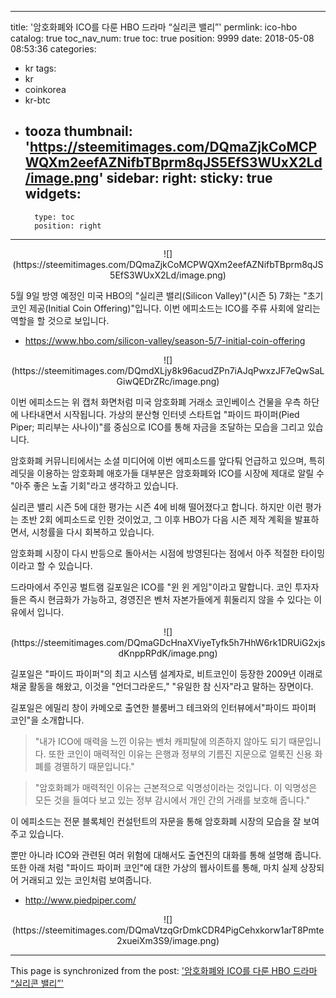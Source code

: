 
---
title: '암호화폐와 ICO를 다룬 HBO 드라마 “실리콘 밸리”'
permlink: ico-hbo
catalog: true
toc_nav_num: true
toc: true
position: 9999
date: 2018-05-08 08:53:36
categories:
- kr
tags:
- kr
- coinkorea
- kr-btc
- tooza
thumbnail: 'https://steemitimages.com/DQmaZjkCoMCPWQXm2eefAZNifbTBprm8qJS5EfS3WUxX2Ld/image.png'
sidebar:
    right:
        sticky: true
widgets:
    -
        type: toc
        position: right
---


<center>
![](https://steemitimages.com/DQmaZjkCoMCPWQXm2eefAZNifbTBprm8qJS5EfS3WUxX2Ld/image.png)
</center>

5월 9일 방영 예정인 미국 HBO의  "실리콘 밸리(Silicon Valley)"(시즌 5) 7화는 "초기 코인 제공(Initial Coin Offering)"입니다. 이번 에피소드는 ICO를 주류 사회에 알리는 역할을 할 것으로 보입니다. 

- https://www.hbo.com/silicon-valley/season-5/7-initial-coin-offering

<center>
![](https://steemitimages.com/DQmdXLjy8k96acudZPn7iAJqPwxzJF7eQwSaLGiwQEDrZRc/image.png)
</center>

이번 에피소드는 위 캡처 화면처럼 미국 암호화폐 거래소 코인베이스 건물을 우측 하단에 나타내면서 시작됩니다. 가상의 분산형 인터넷 스타트업 "파이드 파이퍼(Pied Piper; 피리부는 사나이)"를 중심으로 ICO를 통해 자금을 조달하는 모습을 그리고 있습니다. 

암호화폐 커뮤니티에서는 소셜 미디어에 이번 에피소드를 앞다퉈 언급하고 있으며, 특히  레딧을 이용하는 암호화폐 애호가들 대부분은 암호화폐와 ICO를 시장에 제대로 알릴 수 "아주 좋은 노출 기회"라고 생각하고 있습니다.

실리콘 밸리 시즌 5에 대한 평가는 시즌 4에 비해 떨어졌다고 합니다.  하지만 이런 평가는 초반 2회 에피소드로 인한 것이었고, 그 이후 HBO가 다음 시즌 제작 계획을 발표하면서, 시청률을 다시 회복하고 있습니다. 

암호화폐 시장이 다시 반등으로 돌아서는 시점에 방영된다는 점에서 아주 적절한 타이밍이라고 할 수 있습니다. 

드라마에서 주인공 벌트램 길포일은 ICO를 "윈 윈 게임"이라고 말합니다. 코인 투자자들은 즉시 현금화가 가능하고, 경영진은 벤처 자본가들에게 휘둘리지 않을 수 있다는 이유에서 입니다. 

<center>
![](https://steemitimages.com/DQmaGDcHnaXViyeTyfk5h7HhW6rk1DRUiG2xjsdKnppRPdK/image.png)
</center>

길포일은 "파이드 파이퍼"의 최고 시스템 설계자로, 비트코인이 등장한 2009년 이래로 채굴 활동을 해왔고, 이것을 "언더그라운드," "유일한 참 신자"라고 말하는 장면이다.

길포일은 에밀리 창이 카메오로 출연한 블룸버그 테크와의 인터뷰에서"파이드 파이퍼 코인"을 소개합니다. 

>"내가 ICO에 매력을 느낀 이유는 벤처 캐피탈에 의존하지 않아도 되기 때문입니다. 또한 코인이 매력적인 이유는 은행과 정부의 기름진 지문으로 얼룩진 신용 화폐를 경멸하기 때문입니다."

>"암호화폐가 매력적인 이유는 근본적으로 익명성이라는 것입니다. 이 익명성은 모든 것을 들여다 보고 있는 정부 감시에서 개인 간의 거래를 보호해 줍니다."

이 에피소드는 전문 블록체인 컨설턴트의 자문을 통해 암호화폐 시장의 모습을 잘 보여주고 있습니다. 

뿐만 아니라 ICO와 관련된 여러 위험에 대해서도 출연진의 대화를 통해 설명해 줍니다.  또한 아래 처럼 "파이드 파이퍼 코인"에 대한 가상의 웹사이트를 통해, 마치 실제 상장되어 거래되고 있는 코인처럼  보여줍니다. 

- http://www.piedpiper.com/

<center>
![](https://steemitimages.com/DQmaVtzqGrDmkCDR4PigCehxkorw1arT8Pmte2xueiXm3S9/image.png)
</center>

- - -

This page is synchronized from the post: ['암호화폐와 ICO를 다룬 HBO 드라마 “실리콘 밸리”'](https://steemit.com/@pius.pius/ico-hbo)
